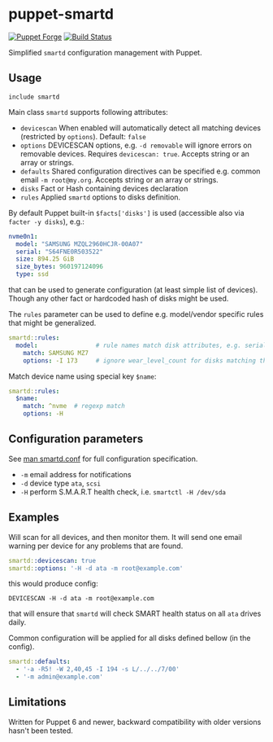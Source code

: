 # puppet-smartd

[![Puppet
Forge](http://img.shields.io/puppetforge/v/deric/smartd.svg)](https://forge.puppet.com/modules/deric/smartd) [![Build Status](https://img.shields.io/github/workflow/status/deric/puppet-smartd/Static%20&%20Spec%20Tests/master)](https://github.com/deric/puppet-smartd/actions?query=branch%3Amaster)

Simplified `smartd` configuration management with Puppet.

## Usage

```puppet
include smartd
```

Main class `smartd` supports following attributes:

 - `devicescan` When enabled will automatically detect all matching devices (restricted by `options`). Default: `false`
 - `options` DEVICESCAN options, e.g. `-d removable` will ignore errors on removable devices. Requires `devicescan: true`. Accepts string or an array or strings.
 - `defaults` Shared configuration directives can be specified e.g. common email `-m root@my.org`. Accepts string or an array or strings.
 - `disks` Fact or Hash containing devices declaration
 - `rules` Applied `smartd` options to disks definition.

By default Puppet built-in `$facts['disks']` is used (accessible also via `facter -y disks`), e.g.:

```yaml
nvme0n1:
  model: "SAMSUNG MZQL2960HCJR-00A07"
  serial: "S64FNE0R503522"
  size: 894.25 GiB
  size_bytes: 960197124096
  type: ssd
```
that can be used to generate configuration (at least simple list of devices). Though any other fact or hardcoded hash of disks might be used.

The `rules` parameter can be used to define e.g. model/vendor specific rules that might be generalized.

```yaml
smartd::rules:
  model:                # rule names match disk attributes, e.g. serial, type, size might be used
    match: SAMSUNG MZ7
    options: -I 173     # ignore wear_level_count for disks matching this model
```

Match device name using special key `$name`:

```yaml
smartd::rules:
  $name:
    match: ^nvme  # regexp match
    options: -H
```

## Configuration parameters

See [man smartd.conf](https://linux.die.net/man/5/smartd.conf) for full configuration specification.

  * `-m` email address for notifications
  * `-d` device type `ata`, `scsi`
  * `-H` perform S.M.A.R.T health check, i.e. `smartctl -H /dev/sda`

## Examples

Will scan for all devices, and then monitor them. It will send one email warning per device for any problems that are found.
```yaml
smartd::devicescan: true
smartd::options: '-H -d ata -m root@example.com'
```
this would produce config:

```
DEVICESCAN -H -d ata -m root@example.com
```
that will ensure that `smartd` will check SMART health status on all `ata` drives daily.

Common configuration will be applied for all disks defined bellow (in the config).
```yaml
smartd::defaults:
  - '-a -R5! -W 2,40,45 -I 194 -s L/../../7/00'
  - '-m admin@example.com'
```

## Limitations

Written for Puppet 6 and newer, backward compatibility with older versions hasn't been tested.